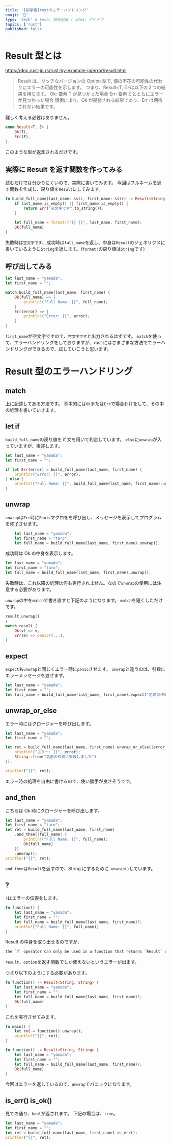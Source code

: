 ```yaml
---
title: '[初学者]rustのエラーハンドリング'
emoji: '🦍'
type: 'tech' # tech: 技術記事 / idea: アイデア
topics: ['rust']
published: false
---
```


# Result 型とは

https://doc.rust-jp.rs/rust-by-example-ja/error/result.html

> Result は、リッチなバージョンの Option 型で, 値の不在の可能性の代わりにエラーの可能性を示します。
> つまり、Result<T, E>は以下の２つの結果を持ちます。
> Ok<T>: 要素 T が見つかった場合
> Err<E>: 要素 E とともにエラーが見つかった場合
> 慣例により、Ok が期待される結果であり、Err は期待されない結果です。

難しく考える必要はありません。

```rust
enum Result<T, E> {
    Ok(T),
    Err(E),
}
```

このような型が返却されるだけです。

## 実際に Result を返す関数を作ってみる

読むだけでは分かりにくいので、実際に書いてみます。
今回はフルネームを返す関数を作成し、戻り値を`Result`にしてみます。

```rust
fn build_full_name(last_name: &str, first_name: &str) -> Result<String, String> {
    if last_name.is_empty() || first_name.is_empty() {
        return Err("空文字です".to_string());
    }

    let full_name = format!("{} {}", last_name, first_name);
    Ok(full_name)
}
```

失敗時は`空文字です`、成功時は`full_name`を返し、中身は`Result`のジェネリクスに書いているように`String`を返します。(`format!`の戻り値は`String`です)

## 呼び出してみる

```rust
let last_name = "yamada";
let first_name = "";

match build_full_name(last_name, first_name) {
    Ok(full_name) => {
        println!("Full Name: {}", full_name);
    }
    Err(error) => {
        println!("Error: {}", error);
    }
}
```

`first_name`が空文字ですので、`空文字です`と出力されるはずです。
`match`を使って、エラーハンドリングをしておりますが、rust にはさまざまな方法でエラーハンドリングができるので、試していこうと思います。

# Result 型のエラーハンドリング

## match

上に記述してある方法です。
基本的には`Ok`または`Err`で場合わけをして、その中の処理を書いていきます。

## let if

`build_full_name`の戻り値を if 文を用いて判定しています。
`else`に`unwrap`が入っていますが、後述します。

```rust
let last_name = "yamada";
let first_name = "";

if let Err(error) = build_full_name(last_name, first_name) {
    println!("Error: {}", error);
} else {
    println!("Full Name: {}", build_full_name(last_name, first_name).unwrap());
}
```

## unwrap

`unwrap`は`Err`時に`Panic`マクロをを呼び出し、メッセージを表示してプログラムを終了させます。

```rust
    let last_name = "yamada";
    let first_name = "taro";
    let full_name = build_full_name(last_name, first_name).unwrap();
```

成功時は Ok の中身を表示します。

```rust
let last_name = "yamada";
let first_name = "taro";
let full_name = build_full_name(last_name, first_name).unwrap();
```

失敗時は、これ以降の処理は何も実行されません。なので`unwrap`の使用には注意する必要があります。

`unwrap`の中を`match`で書き直すと下記のようになります。
`match`を短くしただけです。

```rust
result.unwrap()
↓
match result {
    Ok(v) => v,
    Err(e) => panic!(...),
}
```

## expect

`expect`も`unwrap`と同じくエラー時に`panic`させます。
`unwrap`と違うのは、引数にエラーメッセージを渡せます。

```rust
let last_name = "yamada";
let first_name = "";
let full_name = build_full_name(last_name, first_name).expect("名前の作成に失敗しました");
```

## unwrap_or_else

エラー時にはクロージャーを呼び出します。

```rust
let last_name = "yamada";
let first_name = "";

let ret = build_full_name(last_name, first_name).unwrap_or_else(|error| {
    println!("エラー: {}", error);
    String::from("名前の作成に失敗しました")
});

println!("{}", ret);
```

エラー時の処理を自由に書けるので、使い勝手が良さそうです。

## and_then

こちらは Ok 時にクロージャーを呼び出します。

```rust
let last_name = "yamada";
let first_name = "taro";
let ret = build_full_name(last_name, first_name)
    .and_then(|full_name| {
        println!("Full Name: {}", full_name);
        Ok(full_name)
    })
    .unwrap();
println!("{}", ret);
```

`and_then`は`Result`を返すので、String にするために`.unwrap()`しています。

## ?

`?`はエラーの伝搬をします。

```rust
fn function() {
    let last_name = "yamada";
    let first_name = "";
    let full_name = build_full_name(last_name, first_name)?;
    println!("Full Name: {}", full_name);
}
```

Result の中身を取り出せるのですが、

```bash
the `?` operator can only be used in a function that returns `Result` or `Option` (or another type that implements `FromResidual`)
```

`result`、`option`を返す関数でしか使えないというエラーが出ます。

つまり以下のようにする必要があります。

```rust
fn function() -> Result<String, String> {
    let last_name = "yamada";
    let first_name = "";
    let full_name = build_full_name(last_name, first_name)?;
    Ok(full_name)
}
```

これを実行させてみます。

```rust
fn main() {
    let ret = function().unwrap();
    println!("{}", ret);
}

fn function() -> Result<String, String> {
    let last_name = "yamada";
    let first_name = "";
    let full_name = build_full_name(last_name, first_name)?;
    Ok(full_name)
}
```

今回はエラーを返しているので、`unwrap`でパニックになります。

## is_err() is_ok()

見ての通り、`bool`が返されます。
下記の場合は、`true`。

```rust
let last_name = "yamada";
let first_name = "";
let ret = build_full_name(last_name, first_name).is_err();
println!("{}", ret);
```
